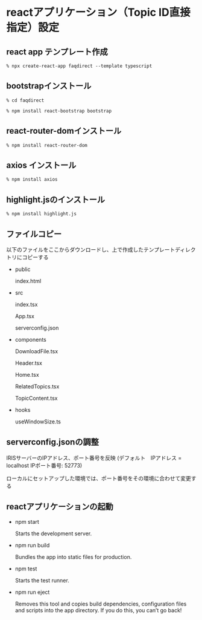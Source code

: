# reactアプリケーション（Topic ID直接指定）設定

## react app テンプレート作成

```% npx create-react-app faqdirect --template typescript```

## bootstrapインストール

```% cd faqdirect```

```% npm install react-bootstrap bootstrap```

## react-router-domインストール

```% npm install react-router-dom```

## axios インストール

```% npm install axios```

## highlight.jsのインストール

```% npm install highlight.js```

## ファイルコピー

以下のファイルをここからダウンロードし、上で作成したテンプレートディレクトリにコピーする

- public

  index.html

- src

  index.tsx

  App.tsx

  serverconfig.json

 - components

   DownloadFile.tsx
   
   Header.tsx

   Home.tsx

   RelatedTopics.tsx

   TopicContent.tsx

  - hooks

    useWindowSize.ts

## serverconfig.jsonの調整

 IRISサーバーのIPアドレス、ポート番号を反映
 (デフォルト　IPアドレス = localhost IPポート番号: 52773)

 ローカルにセットアップした環境では、ポート番号をその環境に合わせて変更する

## reactアプリケーションの起動

- npm start

    Starts the development server.

- npm run build

    Bundles the app into static files for production.

- npm test

    Starts the test runner.

- npm run eject

    Removes this tool and copies build dependencies, configuration files
    and scripts into the app directory. If you do this, you can’t go back!
